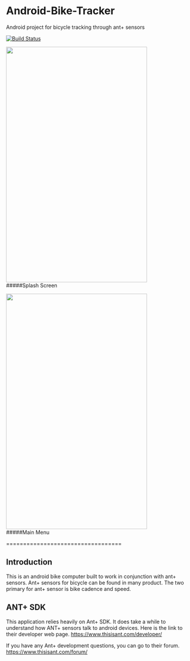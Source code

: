 # Android-Bike-Tracker
Android project for bicycle tracking through ant+ sensors

[![Build Status](https://travis-ci.org/mykevin81/Android-Bike-Tracker.svg?branch=master)](https://travis-ci.org/mykevin81/Android-Bike-Tracker)

<img src="http://i.imgur.com/6y4Viwm.png" width="384" height="640"><br>
#####Splash Screen

<img src="http://i.imgur.com/JQ5kXGc.jpg" width="384" height="640"><br>
#####Main Menu

==================================

## Introduction
This is an android bike computer built to work in conjunction with ant+ sensors.
Ant+ sensors for bicycle can be found in many product.
The two primary for ant+ sensor is bike cadence and speed.


## ANT+ SDK
This application relies heavily on Ant+ SDK. It does take a while to understand how ANT+ sensors talk to android devices.
Here is the link to their developer web page.
<https://www.thisisant.com/developer/>

If you have any Ant+ development questions, you can go to their forum.
<https://www.thisisant.com/forum/>
